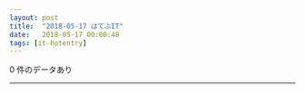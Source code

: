 ```yaml
---
layout: post
title:  "2018-05-17 はてぶIT"
date:   2018-05-17 00:00:48
tags: [it-hotentry]
---
```

0 件のデータあり

<hr>
